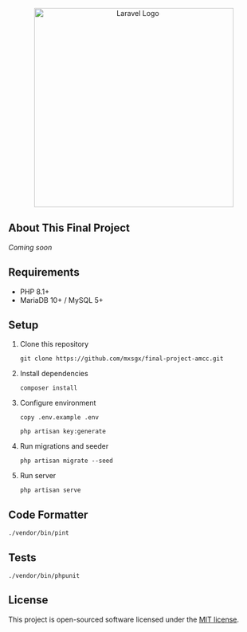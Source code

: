 <p align="center"><a href="https://laravel.com" target="_blank"><img src="https://raw.githubusercontent.com/laravel/art/master/logo-lockup/5%20SVG/2%20CMYK/1%20Full%20Color/laravel-logolockup-cmyk-red.svg" width="400" alt="Laravel Logo"></a></p>

## About This Final Project

_Coming soon_

## Requirements

- PHP 8.1+
- MariaDB 10+ / MySQL 5+

## Setup

1. Clone this repository
    ```shell
    git clone https://github.com/mxsgx/final-project-amcc.git
    ```

2. Install dependencies
    ```shell
    composer install
    ```

3. Configure environment
    ```shell
    copy .env.example .env
    ```
    ```shell
    php artisan key:generate
    ```

4. Run migrations and seeder
    ```shell
   php artisan migrate --seed
    ```

5. Run server
    ```shell
   php artisan serve
    ```

## Code Formatter

```shell
./vendor/bin/pint
```

## Tests

```shell
./vendor/bin/phpunit
```

## License

This project is open-sourced software licensed under the [MIT license](https://opensource.org/licenses/MIT).
